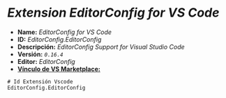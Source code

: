 <!-- Autor: Daniel Benjamin Perez Morales -->
<!-- GitHub: https://github.com/DanielPerezMoralesDev13 -->
<!-- Correo electrónico: danielperezdev@proton.me -->

# ***Extension EditorConfig for VS Code***

- **Name:** *EditorConfig for VS Code*
- **ID:** *EditorConfig.EditorConfig*
- **Descripción:** *EditorConfig Support for Visual Studio Code*
- **Versión:** *`0.16.4`*
- **Editor:** *EditorConfig*
- **[Vínculo de VS Marketplace:](https://marketplace.visualstudio.com/items?itemName=EditorConfig.EditorConfig "https://marketplace.visualstudio.com/items?itemName=EditorConfig.EditorConfig")**

```plaintext
# Id Extensión Vscode
EditorConfig.EditorConfig
```
